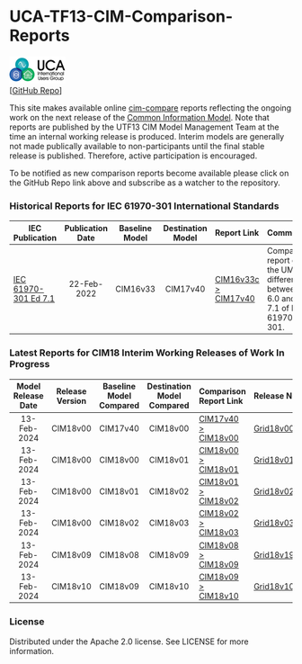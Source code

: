 # UCA-TF13-CIM-Comparison-Reports
![image](readme-icons/image-header-1.png)  
\[[GitHub Repo](https://github.com/cimug-org/UCA-TF13-CIM-Comparison-Reports)\]

This site makes available online [cim-compare](https://cim-compare.ucaiug.io/) reports reflecting the ongoing work on the next release of the [Common Information Model](https://en.wikipedia.org/wiki/Common_Information_Model_(electricity)). Note that reports are published by the UTF13 CIM Model Management Team at the time an internal working release is produced. Interim models are generally not made publically available to non-participants until the final stable release is published. Therefore, active participation is encouraged.

To be notified as new comparison reports become available please click on the GitHub Repo link above and subscribe as a watcher to the repository.

### Historical Reports for IEC 61970-301 International Standards

 IEC Publication | Publication Date | Baseline Model | Destination Model | Report Link | Comments
-----------------|:----------------:|:--------------:|:-----------------:|:------------|:----------------- 
[IEC 61970-301 Ed 7.1](https://webstore.iec.ch/en/publication/74467) | 22-Feb-2022 | CIM16v33 | CIM17v40 | [CIM16v33c > CIM17v40](https://utf13-reports.ucaiug.io/16v33c-17v40/comparison-report.html) | Comparison report of the UML differences between Ed 6.0 and Ed 7.1 of IEC 61970-301.

### Latest Reports for CIM18 Interim Working Releases of Work In Progress

 Model Release Date | Release Version | Baseline Model Compared| Destination Model Compared | Comparison Report Link | Release Notes
:------------------:|:---------------:|:----------------------:|:--------------------------:|:---------------------- |:-------------
13-Feb-2024 | CIM18v00 | CIM17v40 | CIM18v00 | [CIM17v40 > CIM18v00](https://utf13-reports.ucaiug.io/17v40-18v00/comparison-report.html) | [Grid18v00_ReleaseNotes.pdf](https://utf13-reports.ucaiug.io/17v40-18v00/Grid18v00_ReleaseNotes.pdf)
13-Feb-2024 | CIM18v00 | CIM18v00 | CIM18v01 | [CIM18v00 > CIM18v01](https://utf13-reports.ucaiug.io/18v00-18v01/comparison-report.html) | [Grid18v01_ReleaseNotes.pdf](https://utf13-reports.ucaiug.io/18v00-18v01/Grid18v01_ReleaseNotes.pdf)
13-Feb-2024 | CIM18v00 | CIM18v01 | CIM18v02 | [CIM18v01 > CIM18v02](https://utf13-reports.ucaiug.io/18v01-18v02/comparison-report.html) | [Grid18v02_ReleaseNotes.pdf](https://utf13-reports.ucaiug.io/18v01-18v02/Grid18v02_ReleaseNotes.pdf)
13-Feb-2024 | CIM18v00 | CIM18v02 | CIM18v03 | [CIM18v02 > CIM18v03](https://utf13-reports.ucaiug.io/18v02-18v03/comparison-report.html) | [Grid18v03_ReleaseNotes.pdf](https://utf13-reports.ucaiug.io/18v02-18v03/Grid18v03_ReleaseNotes.pdf)
13-Feb-2024 | CIM18v09 | CIM18v08 | CIM18v09 | [CIM18v08 > CIM18v09](https://utf13-reports.ucaiug.io/18v08-18v09/comparison-report.html) | [Grid18v19_ReleaseNotes.pdf](https://utf13-reports.ucaiug.io/18v08-18v09/Grid18v09_ReleaseNotes.pdf)
13-Feb-2024 | CIM18v10 | CIM18v09 | CIM18v10 | [CIM18v09 > CIM18v10](https://utf13-reports.ucaiug.io/18v09-18v10/comparison-report.html) | [Grid18v10_ReleaseNotes.pdf](https://utf13-reports.ucaiug.io/18v09-18v10/Grid18v10_ReleaseNotes.pdf)

### License
Distributed under the Apache 2.0 license. See LICENSE for more information.
